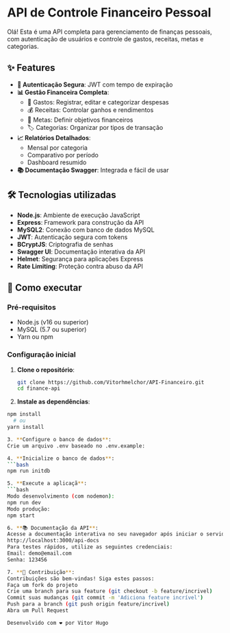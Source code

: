 # API de Controle Financeiro Pessoal

Olá! Esta é uma API completa para gerenciamento de finanças pessoais, com autenticação de usuários e controle de gastos, receitas, metas e categorias.

## ✨ Features

- **🔐 Autenticação Segura**: JWT com tempo de expiração
- **📊 Gestão Financeira Completa**:
  - 💸 Gastos: Registrar, editar e categorizar despesas
  - 💰 Receitas: Controlar ganhos e rendimentos
  - 🎯 Metas: Definir objetivos financeiros
  - 🏷️ Categorias: Organizar por tipos de transação
- **📈 Relatórios Detalhados**:
  - Mensal por categoria
  - Comparativo por período
  - Dashboard resumido
- **📚 Documentação Swagger**: Integrada e fácil de usar

## 🛠 Tecnologias utilizadas

- **Node.js**: Ambiente de execução JavaScript
- **Express**: Framework para construção da API
- **MySQL2**: Conexão com banco de dados MySQL
- **JWT**: Autenticação segura com tokens
- **BCryptJS**: Criptografia de senhas
- **Swagger UI**: Documentação interativa da API
- **Helmet**: Segurança para aplicações Express
- **Rate Limiting**: Proteção contra abuso da API

## 🚀 Como executar

### Pré-requisitos
- Node.js (v16 ou superior)
- MySQL (5.7 ou superior)
- Yarn ou npm

### Configuração inicial

1. **Clone o repositório**:
   ```bash
   git clone https://github.com/Vitorhmelchor/API-Financeiro.git
   cd finance-api

 2. **Instale as dependências**:
   ```bash
   npm install
     # ou
   yarn install

3. **Configure o banco de dados**:
   Crie um arquivo .env baseado no .env.example:

4. **Inicialize o banco de dados**:
   ```bash
   npm run initdb

5. **Execute a aplicaçã**:
   ```bash
   Modo desenvolvimento (com nodemon):
   npm run dev
   Modo produção:
   npm start

6. **📚 Documentação da API**:
   Acesse a documentação interativa no seu navegador após iniciar o servidor:
   http://localhost:3000/api-docs
   Para testes rápidos, utilize as seguintes credenciais:
   Email: demo@email.com
   Senha: 123456

7. **🤝 Contribuição**:
   Contribuições são bem-vindas! Siga estes passos:
   Faça um fork do projeto
   Crie uma branch para sua feature (git checkout -b feature/incrivel)
   Commit suas mudanças (git commit -m 'Adiciona feature incrível')
   Push para a branch (git push origin feature/incrivel)
   Abra um Pull Request

Desenvolvido com ❤️ por Vitor Hugo 
